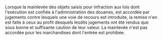 Lorsque la mainlevée des objets saisis pour infraction
aux lois dont l'exécution est confiée à l'administration des douanes,
est accordée par jugements contre lesquels une voie de recours est
introduite, la remise n'en est faite à ceux au profit desquels lesdits
jugements ont été rendus que sous bonne et suffisante caution de leur
valeur. La mainlevée n'est pas accordée pour les marchandises dont
l'entrée est prohibée.